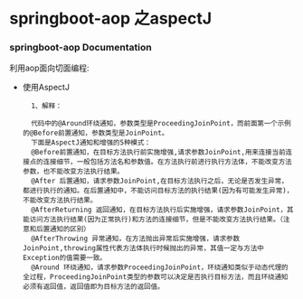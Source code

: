 # springboot-aop 之aspectJ

### springboot-aop Documentation
利用aop面向切面编程:

* 使用AspectJ

        1、解释：
        
        代码中的@Around环绕通知，参数类型是ProceedingJoinPoint，而前面第一个示例的@Before前置通知，参数类型是JoinPoint。
        下面是AspectJ通知和增强的5种模式：
        @Before前置通知，在目标方法执行前实施增强,请求参数JoinPoint,用来连接当前连接点的连接细节，一般包括方法名和参数值。在方法执行前进行执行方法体，不能改变方法参数，也不能改变方法执行结果。
        @After 后置通知，请求参数JoinPoint,在目标方法执行之后，无论是否发生异常，都进行执行的通知。在后置通知中，不能访问目标方法的执行结果(因为有可能发生异常)，不能改变方法执行结果。
        @AfterReturning 返回通知，在目标方法执行后实施增强，请求参数JoinPoint，其能访问方法执行结果(因为正常执行)和方法的连接细节，但是不能改变方法执行结果。（注意和后置通知的区别）
        @AfterThrowing 异常通知，在方法抛出异常后实施增强，请求参数JoinPoint,throwing属性代表方法体执行时候抛出的异常，其值一定与方法中Exception的值需要一致。
        @Around 环绕通知，请求参数ProceedingJoinPoint，环绕通知类似于动态代理的全过程，ProceedingJoinPoint类型的参数可以决定是否执行目标方法，而且环绕通知必须有返回值，返回值即为目标方法的返回值。

